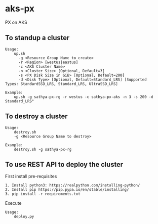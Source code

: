 # aks-px
PX on AKS

## To standup a cluster
```
Usage:
    up.sh
      -g <Resource Group Name to create>
      -r <Region> [westus|eastus]
      -c <AKS Cluster Name>
      -n <Cluster Size> [Optional, Default=3]
      -s <PX Disk Size in GiB> [Optional, Default=200]
      -d <Disk Type> [Optional, Default=Standard_LRS] [Supported Types: StandardSSD_LRS, Standard_LRS, UltraSSD_LRS]

Example:
    up.sh -g sathya-px-rg -r westus -c sathya-px-aks -n 3 -s 200 -d Standard_LRS"
```

## To destroy a cluster
```
Usage:
    destroy.sh
    -g <Resource Group Name to destroy>

Example:
    destroy.sh -g sathya-px-rg
```

## To use REST API to deploy the cluster

First install pre-requisites
```
1. Install python3: https://realpython.com/installing-python/
2. Install pip https://pip.pypa.io/en/stable/installing/
3. pip install -r requirements.txt
```

Execute
```
Usage:
    deploy.py

```
